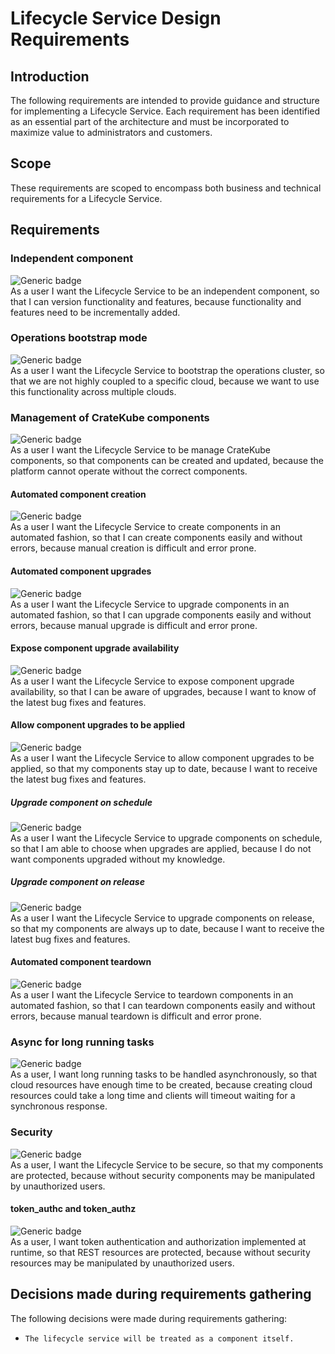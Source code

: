 # Lifecycle Service Design Requirements
## Introduction  
The following requirements are intended to provide guidance and structure for implementing a Lifecycle Service. 
Each requirement has been identified as an essential part of the architecture and must be incorporated to maximize value to administrators and customers.

## Scope  
These requirements are scoped to encompass both business and technical requirements for a Lifecycle Service.  

## Requirements  
### Independent component  
![Generic badge](https://img.shields.io/badge/BUSINESS-MVP-GREEN.svg)  
As a user I want the Lifecycle Service to be an independent component,
so that I can version functionality and features, 
because functionality and features need to be incrementally added.

### Operations bootstrap mode
![Generic badge](https://img.shields.io/badge/TECHNICAL-MVP-GREEN.svg)  
As a user I want the Lifecycle Service to bootstrap the operations cluster, 
so that we are not highly coupled to a specific cloud, 
because we want to use this functionality across multiple clouds.

### Management of CrateKube components  
![Generic badge](https://img.shields.io/badge/BUSINESS-MVP-GREEN.svg)  
As a user I want the Lifecycle Service to be manage CrateKube components, 
so that components can be created and updated, 
because the platform cannot operate without the correct components.  

#### Automated component creation
![Generic badge](https://img.shields.io/badge/TECHNICAL-MVP-GREEN.svg)  
As a user I want the Lifecycle Service to create components in an automated fashion, 
so that I can create components easily and without errors, 
because manual creation is difficult and error prone.

#### Automated component upgrades  
![Generic badge](https://img.shields.io/badge/TECHNICAL-MVP-GREEN.svg)  
As a user I want the Lifecycle Service to upgrade components in an automated fashion, 
so that I can upgrade components easily and without errors, 
because manual upgrade is difficult and error prone. 

#### Expose component upgrade availability
![Generic badge](https://img.shields.io/badge/BUSINESS-MVP-GREEN.svg)  
As a user I want the Lifecycle Service to expose component upgrade availability, 
so that I can be aware of upgrades, 
because I want to know of the latest bug fixes and features.  

#### Allow component upgrades to be applied
![Generic badge](https://img.shields.io/badge/BUSINESS-MVP-GREEN.svg)  
As a user I want the Lifecycle Service to allow component upgrades to be applied, 
so that my components stay up to date, 
because I want to receive the latest bug fixes and features.  

##### Upgrade component on schedule 
![Generic badge](https://img.shields.io/badge/TECHNICAL-POSTMVP-YELLOW.svg)  
As a user I want the Lifecycle Service to upgrade components on schedule, 
so that I am able to choose when upgrades are applied, 
because I do not want components upgraded without my knowledge.  

##### Upgrade component on release 
![Generic badge](https://img.shields.io/badge/TECHNICAL-POSTMVP-YELLOW.svg)  
As a user I want the Lifecycle Service to upgrade components on release, 
so that my components are always up to date, 
because I want to receive the latest bug fixes and features.  

#### Automated component teardown  
![Generic badge](https://img.shields.io/badge/TECHNICAL-MVP-GREEN.svg)  
As a user I want the Lifecycle Service to teardown components in an automated fashion, 
so that I can teardown components easily and without errors, 
because manual teardown is difficult and error prone.

### Async for long running tasks  
![Generic badge](https://img.shields.io/badge/TECHNICAL-MVP-GREEN.svg)  
As a user, I want long running tasks to be handled asynchronously, 
so that cloud resources have enough time to be created, 
because creating cloud resources could take a long time and clients will timeout waiting for a synchronous response.  

### Security  
![Generic badge](https://img.shields.io/badge/BUSINESS-MVP-GREEN.svg)  
As a user, I want the Lifecycle Service to be secure, 
so that my components are protected, 
because without security components may be manipulated by unauthorized users.   

#### token_authc and token_authz  
![Generic badge](https://img.shields.io/badge/TECHNICAL-MVP-GREEN.svg)  
As a user, I want token authentication and authorization implemented at runtime, 
so that REST resources are protected, 
because without security resources may be manipulated by unauthorized users.  

## Decisions made during requirements gathering  
The following decisions were made during requirements gathering:  

- `The lifecycle service will be treated as a component itself.`

